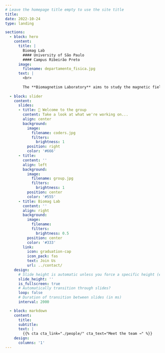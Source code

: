 ```yaml
---
# Leave the homepage title empty to use the site title
title:
date: 2022-10-24
type: landing

sections:
  - block: hero
    content:
      title: |
        Biomag Lab 
        #### University of São Paulo 
        #### Campus Ribeirão Preto
      image:
        filename: departamento_fisica.jpg
      text: |
        <br>
        
        The **Biomagnetism Laboratory** aims to study the magnetic fields generated by biological systems and the interaction of external magnetic fields in the human body.
  
  - block: slider
    content:
      slides:
      - title: 👋 Welcome to the group
        content: Take a look at what we're working on...
        align: center
        background:
          image:
            filename: coders.jpg
            filters:
              brightness: 1
          position: right
          color: '#666'
      - title: 
        content: ''
        align: left
        background:
          image:
            filename: group.jpg
            filters:
              brightness: 1
          position: center
          color: '#555'
      - title: Biomag Lab
        content: ''
        align: right
        background:
          image:
            filename: 
            filters:
              brightness: 0.5
          position: center
          color: '#333'
        link:
          icon: graduation-cap
          icon_pack: fas
          text: Join Us
          url: ../contact/
    design:
      # Slide height is automatic unless you force a specific height (e.g. '400px')
      slide_height: ''
      is_fullscreen: true
      # Automatically transition through slides?
      loop: false
      # Duration of transition between slides (in ms)
      interval: 2000

  - block: markdown
    content:
      title:
      subtitle:
      text: |
        {{% cta cta_link="./people/" cta_text="Meet the team →" %}}
    design:
      columns: '1'
---
```

